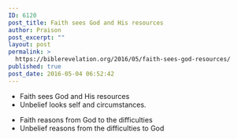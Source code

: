 ```yaml
---
ID: 6120
post_title: Faith sees God and His resources
author: Praison
post_excerpt: ""
layout: post
permalink: >
  https://biblerevelation.org/2016/05/faith-sees-god-resources/
published: true
post_date: 2016-05-04 06:52:42
---
```

<ul>
 	<li>Faith sees God and His resources</li>
 	<li>Unbelief looks self and circumstances.</li>
</ul>
<ul>
 	<li>Faith reasons from God to the difficulties</li>
 	<li>Unbelief reasons from the difficulties to God</li>
</ul>